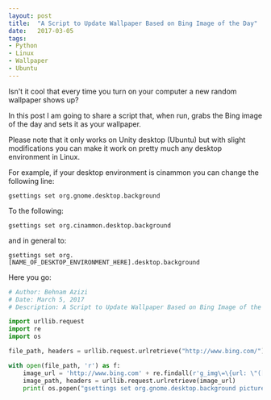 ```yaml
---
layout: post
title:  "A Script to Update Wallpaper Based on Bing Image of the Day"
date:   2017-03-05
tags:
- Python
- Linux
- Wallpaper
- Ubuntu
---
```


Isn't it cool that every time you turn on your computer a new random wallpaper shows up?

In this post I am going to share a script that, when run, grabs the Bing image of the day and sets it as your wallpaper.

Please note that it only works on Unity desktop (Ubuntu) but with slight modifications you can make it work on pretty much any desktop environment in Linux.

For example, if your desktop environment is cinammon you can change the following line:

`gsettings set org.gnome.desktop.background`

To the following:

`gsettings set org.cinammon.desktop.background`

and in general to:

`gsettings set org.[NAME_OF_DESKTOP_ENVIRONMENT_HERE].desktop.background`

Here you go:

```python
# Author: Behnam Azizi
# Date: March 5, 2017
# Description: A Script to Update Wallpaper Based on Bing Image of the Day

import urllib.request
import re
import os

file_path, headers = urllib.request.urlretrieve("http://www.bing.com/")

with open(file_path, 'r') as f:
	image_url = 'http://www.bing.com' + re.findall(r'g_img\=\{url: \"([^\"]+)', f.read() )[0]
	image_path, headers = urllib.request.urlretrieve(image_url)
	print( os.popen("gsettings set org.gnome.desktop.background picture-uri file://{path}".format(path=image_path) ).read())
```
